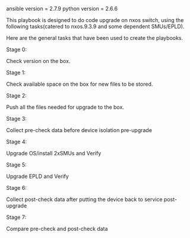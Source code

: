 ansible version = 2.7.9
python version = 2.6.6

This playbook is designed to do code upgrade on nxos switch, using the following tasks(catered to nxos.9.3.9 and some dependent SMUs/EPLD).

Here are the general tasks that have been used to create the playbooks.

Stage 0:

Check version on the box. 

Stage 1:

Check available space on the box for new files to be stored. 

Stage 2:

Push all the files needed for upgrade to the box. 

Stage 3:

Collect pre-check data before device isolation pre-upgrade

Stage 4:

Upgrade OS/install 2xSMUs and Verify

Stage 5:

Upgrade EPLD and Verify 

Stage 6:

Collect post-check data after putting the device back to service post-upgrade 

Stage 7:

Compare pre-check and post-check data 


